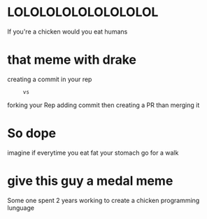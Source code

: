 # LOLOLOLOLOLOLOLOLOL
If you're a chicken would you eat humans
# that meme with drake
creating a commit in your rep 

         vs 
         
forking your Rep adding commit then creating a PR than merging it

# So dope
imagine if everytime you eat fat your stomach go for a walk
# give this guy a medal meme
Some one spent 2 years working to create a chicken programming lunguage 
